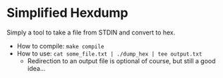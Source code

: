 # Simplified Hexdump

Simply a tool to take a file from STDIN and convert to hex.

* How to compile: `make compile`
* How to use: `cat some_file.txt | ./dump_hex | tee output.txt`
    * Redirection to an output file is optional of course, but still a good idea...
